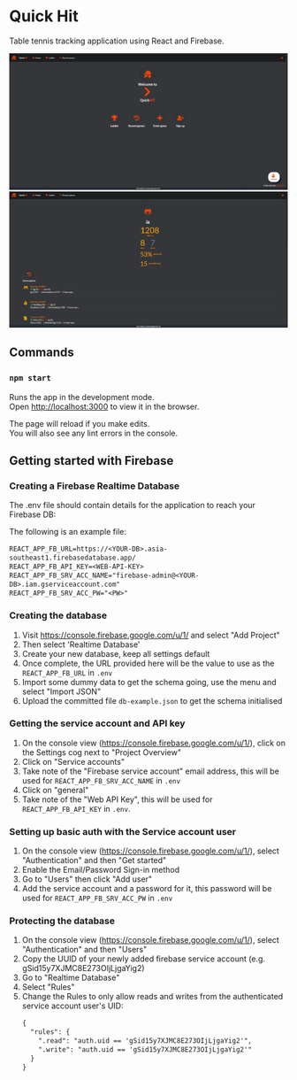 # Quick Hit
Table tennis tracking application using React and Firebase.

![Image 1](./public/markdown_img_1.PNG)
![Image 2](./public/markdown_img_2.PNG)

## Commands
### `npm start`

Runs the app in the development mode.\
Open [http://localhost:3000](http://localhost:3000) to view it in the browser.

The page will reload if you make edits.\
You will also see any lint errors in the console.

## Getting started with Firebase
### Creating a Firebase Realtime Database

The .env file should contain details for the application to reach your Firebase DB:

The following is an example file:
```aidl
REACT_APP_FB_URL=https://<YOUR-DB>.asia-southeast1.firebasedatabase.app/
REACT_APP_FB_API_KEY=<WEB-API-KEY>
REACT_APP_FB_SRV_ACC_NAME="firebase-admin@<YOUR-DB>.iam.gserviceaccount.com"
REACT_APP_FB_SRV_ACC_PW="<PW>"
```

### Creating the database
1. Visit https://console.firebase.google.com/u/1/ and select "Add Project"
2. Then select 'Realtime Database'
3. Create your new database, keep all settings default
4. Once complete, the URL provided here will be the value to use as the `REACT_APP_FB_URL` in `.env`
5. Import some dummy data to get the schema going, use the menu and select "Import JSON"
6. Upload the committed file `db-example.json` to get the schema initialised

### Getting the service account and API key
1. On the console view (https://console.firebase.google.com/u/1/), click on the Settings cog next to "Project Overview"
2. Click on "Service accounts"
3. Take note of the "Firebase service account" email address, this will be used for `REACT_APP_FB_SRV_ACC_NAME` in `.env`
4. Click on "general"
5. Take note of the "Web API Key", this will be used for `REACT_APP_FB_API_KEY` in `.env`.

### Setting up basic auth with the Service account user
1. On the console view (https://console.firebase.google.com/u/1/), select "Authentication" and then "Get started"
2. Enable the Email/Password Sign-in method
3. Go to "Users" then click "Add user"
4. Add the service account and a password for it, this password will be used for `REACT_APP_FB_SRV_ACC_PW` in `.env`

### Protecting the database
1. On the console view (https://console.firebase.google.com/u/1/), select "Authentication" and then "Users"
2. Copy the UUID of your newly added firebase service account (e.g. gSid15y7XJMC8E273OIjLjgaYig2)
3. Go to "Realtime Database"
4. Select "Rules"
5. Change the Rules to only allow reads and writes from the authenticated service account user's UID:
    ```aidl
    {
      "rules": {
        ".read": "auth.uid == 'gSid15y7XJMC8E273OIjLjgaYig2'",
        ".write": "auth.uid == 'gSid15y7XJMC8E273OIjLjgaYig2'"
      }
    }
    ```
